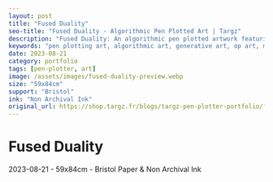```yaml
---
layout: post
title: "Fused Duality"
seo-title: "Fused Duality - Algorithmic Pen Plotted Art | Targz"
description: "Fused Duality: An algorithmic pen plotted artwork featuring geometric patterns. 59x84cm non archival ink on Bristol paper."
keywords: "pen plotting art, algorithmic art, generative art, op art, mathematical art, geometric patterns, bristol paper, precision plotting"
date: 2023-08-21
category: portfolio
tags: [pen-plotter, art]
image: /assets/images/fused-duality-preview.webp
size: "59x84cm"
support: "Bristol"
ink: "Non Archival Ink"
original_url: https://shop.targz.fr/blogs/targz-pen-plotter-portfolio/fused-duality
---
```


# Fused Duality

2023-08-21 - 59x84cm - Bristol Paper & Non Archival Ink

